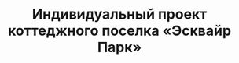 ---
title: "Индивидуальный проект коттеджного поселка &laquo;Эсквайр Парк&raquo;"
description: "Индивидуальный проект коттеджного поселка &laquo;Эсквайр Парк&raquo; от архитектурного бюро А510. Индивидуальное проектирование на заказ."

layout: port-project
permalink: /portfolio/:path
weight: 65
featured:
project-title: "Коттеджный поселок &laquo;Эсквайр Парк&raquo;"

short-description: "Для &laquo;Шотландского квартала&raquo; мы разработали линейку типовых проектов: 2 дома (130м2 и 150м2) и 3 дуплекса (110м2, 130м2 и 150м2). Каждый из пяти типов объектов выполнен в трех разных вариантах отделки, соотвествующих понятию Георгианский стиль. Дома и таунхаусы разных размеров и разных отделочных решений равномерно размещены на территории участка, что придает улицам поселка &laquo;Эсквайр Парк&raquo; гармоничный вид."

options:
- name: "Тип объекта"
  value: "Коттеджный поселок"
- name: "Локация"
  value: "Подмосковье"
- name: "Площадь"
  value: "21 Га"
- name: "Год"
  value: "2016"
- name: "Статус"
  value: "Реализуется"
---
